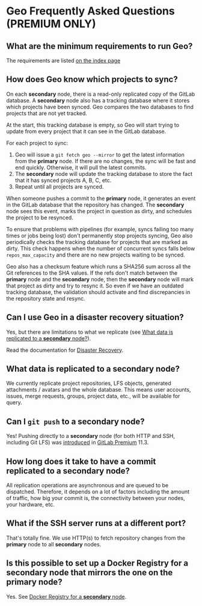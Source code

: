 # Geo Frequently Asked Questions **(PREMIUM ONLY)**

## What are the minimum requirements to run Geo?

The requirements are listed [on the index page](index.md#requirements-for-running-geo)

## How does Geo know which projects to sync?

On each **secondary** node, there is a read-only replicated copy of the GitLab database.
A **secondary** node also has a tracking database where it stores which projects have been synced.
Geo compares the two databases to find projects that are not yet tracked.

At the start, this tracking database is empty, so Geo will start trying to update from every project that it can see in the GitLab database.

For each project to sync:

1. Geo will issue a `git fetch geo --mirror` to get the latest information from the **primary** node.
   If there are no changes, the sync will be fast and end quickly. Otherwise, it will pull the latest commits.
1. The **secondary** node will update the tracking database to store the fact that it has synced projects A, B, C, etc.
1. Repeat until all projects are synced.

When someone pushes a commit to the **primary** node, it generates an event in the GitLab database that the repository has changed.
The **secondary** node sees this event, marks the project in question as dirty, and schedules the project to be resynced.

To ensure that problems with pipelines (for example, syncs failing too many times or jobs being lost) don't permanently stop projects syncing, Geo also periodically checks the tracking database for projects that are marked as dirty. This check happens when
the number of concurrent syncs falls below `repos_max_capacity` and there are no new projects waiting to be synced.

Geo also has a checksum feature which runs a SHA256 sum across all the Git references to the SHA values.
If the refs don't match between the **primary** node and the **secondary** node, then the **secondary** node will mark that project as dirty and try to resync it.
So even if we have an outdated tracking database, the validation should activate and find discrepancies in the repository state and resync.

## Can I use Geo in a disaster recovery situation?

Yes, but there are limitations to what we replicate (see
[What data is replicated to a **secondary** node?](#what-data-is-replicated-to-a-secondary-node)).

Read the documentation for [Disaster Recovery](../disaster_recovery/index.md).

## What data is replicated to a **secondary** node?

We currently replicate project repositories, LFS objects, generated
attachments / avatars and the whole database. This means user accounts,
issues, merge requests, groups, project data, etc., will be available for
query.

## Can I `git push` to a **secondary** node?

Yes!  Pushing directly to a **secondary** node (for both HTTP and SSH, including Git LFS) was [introduced](https://about.gitlab.com/2018/09/22/gitlab-11-3-released/) in [GitLab Premium](https://about.gitlab.com/pricing/#self-managed) 11.3.

## How long does it take to have a commit replicated to a **secondary** node?

All replication operations are asynchronous and are queued to be dispatched. Therefore, it depends on a lot of
factors including the amount of traffic, how big your commit is, the
connectivity between your nodes, your hardware, etc.

## What if the SSH server runs at a different port?

That's totally fine. We use HTTP(s) to fetch repository changes from the **primary** node to all **secondary** nodes.

## Is this possible to set up a Docker Registry for a **secondary** node that mirrors the one on the **primary** node?

Yes. See [Docker Registry for a **secondary** node](docker_registry.md).
